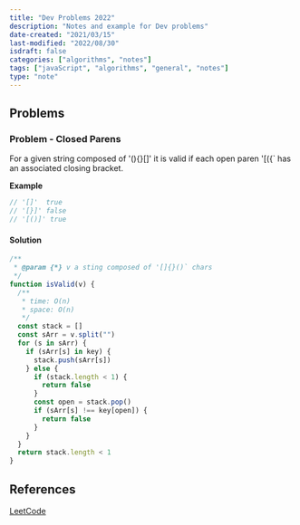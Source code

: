 ```yaml
---
title: "Dev Problems 2022"
description: "Notes and example for Dev problems"
date-created: "2021/03/15"
last-modified: "2022/08/30"
isdraft: false
categories: ["algorithms", "notes"]
tags: ["javaScript", "algorithms", "general", "notes"]
type: "note"
---
```


## Problems

### Problem - Closed Parens

For a given string composed of '(){}[]' it is valid if each open paren '[({` has an associated closing bracket.

**Example**

```js
// '[]'  true
// '[}]' false
// '[()]' true
```

#### Solution

```js
/**
 * @param {*} v a sting composed of '[]{}()` chars
 */
function isValid(v) {
  /**
   * time: O(n)
   * space: O(n)
   */
  const stack = []
  const sArr = v.split("")
  for (s in sArr) {
    if (sArr[s] in key) {
      stack.push(sArr[s])
    } else {
      if (stack.length < 1) {
        return false
      }
      const open = stack.pop()
      if (sArr[s] !== key[open]) {
        return false
      }
    }
  }
  return stack.length < 1
}
```

## References

[LeetCode](leetcode.com)

